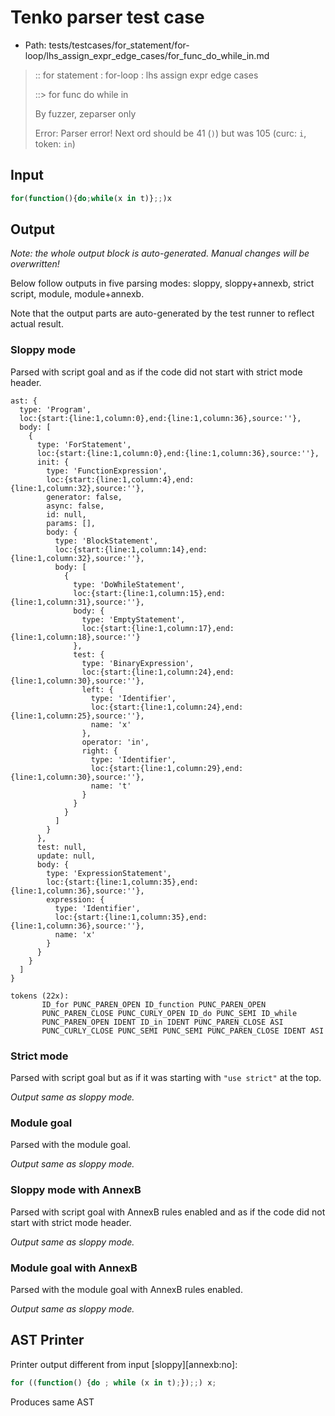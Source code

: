 # Tenko parser test case

- Path: tests/testcases/for_statement/for-loop/lhs_assign_expr_edge_cases/for_func_do_while_in.md

> :: for statement : for-loop : lhs assign expr edge cases
>
> ::> for func do while in
>
> By fuzzer, zeparser only
>
> Error: Parser error! Next ord should be 41 (`)`) but was 105 (curc: `i`, token: `in`)

## Input

`````js
for(function(){do;while(x in t)};;)x
`````

## Output

_Note: the whole output block is auto-generated. Manual changes will be overwritten!_

Below follow outputs in five parsing modes: sloppy, sloppy+annexb, strict script, module, module+annexb.

Note that the output parts are auto-generated by the test runner to reflect actual result.

### Sloppy mode

Parsed with script goal and as if the code did not start with strict mode header.

`````
ast: {
  type: 'Program',
  loc:{start:{line:1,column:0},end:{line:1,column:36},source:''},
  body: [
    {
      type: 'ForStatement',
      loc:{start:{line:1,column:0},end:{line:1,column:36},source:''},
      init: {
        type: 'FunctionExpression',
        loc:{start:{line:1,column:4},end:{line:1,column:32},source:''},
        generator: false,
        async: false,
        id: null,
        params: [],
        body: {
          type: 'BlockStatement',
          loc:{start:{line:1,column:14},end:{line:1,column:32},source:''},
          body: [
            {
              type: 'DoWhileStatement',
              loc:{start:{line:1,column:15},end:{line:1,column:31},source:''},
              body: {
                type: 'EmptyStatement',
                loc:{start:{line:1,column:17},end:{line:1,column:18},source:''}
              },
              test: {
                type: 'BinaryExpression',
                loc:{start:{line:1,column:24},end:{line:1,column:30},source:''},
                left: {
                  type: 'Identifier',
                  loc:{start:{line:1,column:24},end:{line:1,column:25},source:''},
                  name: 'x'
                },
                operator: 'in',
                right: {
                  type: 'Identifier',
                  loc:{start:{line:1,column:29},end:{line:1,column:30},source:''},
                  name: 't'
                }
              }
            }
          ]
        }
      },
      test: null,
      update: null,
      body: {
        type: 'ExpressionStatement',
        loc:{start:{line:1,column:35},end:{line:1,column:36},source:''},
        expression: {
          type: 'Identifier',
          loc:{start:{line:1,column:35},end:{line:1,column:36},source:''},
          name: 'x'
        }
      }
    }
  ]
}

tokens (22x):
       ID_for PUNC_PAREN_OPEN ID_function PUNC_PAREN_OPEN
       PUNC_PAREN_CLOSE PUNC_CURLY_OPEN ID_do PUNC_SEMI ID_while
       PUNC_PAREN_OPEN IDENT ID_in IDENT PUNC_PAREN_CLOSE ASI
       PUNC_CURLY_CLOSE PUNC_SEMI PUNC_SEMI PUNC_PAREN_CLOSE IDENT ASI
`````

### Strict mode

Parsed with script goal but as if it was starting with `"use strict"` at the top.

_Output same as sloppy mode._

### Module goal

Parsed with the module goal.

_Output same as sloppy mode._

### Sloppy mode with AnnexB

Parsed with script goal with AnnexB rules enabled and as if the code did not start with strict mode header.

_Output same as sloppy mode._

### Module goal with AnnexB

Parsed with the module goal with AnnexB rules enabled.

_Output same as sloppy mode._

## AST Printer

Printer output different from input [sloppy][annexb:no]:

````js
for ((function() {do ; while (x in t);});;) x;
````

Produces same AST
